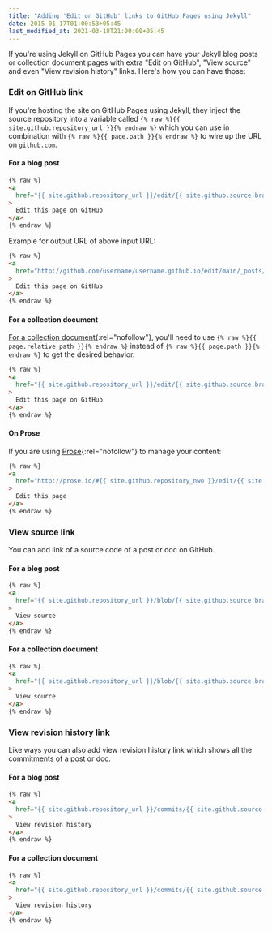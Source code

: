 ```yaml
---
title: "Adding 'Edit on GitHub' links to GitHub Pages using Jekyll"
date: 2015-01-17T01:00:53+05:45
last_modified_at: 2021-03-18T21:00:00+05:45
---
```


If you're using Jekyll on GitHub Pages you can have your Jekyll blog posts or collection document pages with extra "Edit on GitHub", "View source" and even "View revision history" links. Here's how you can have those:

### Edit on GitHub link

If you're hosting the site on GitHub Pages using Jekyll, they inject the source repository into a variable called `{% raw %}{{ site.github.repository_url }}{% endraw %}` which you can use in combination with `{% raw %}{{ page.path }}{% endraw %}` to wire up the URL on `github.com`.

#### For a blog post

```html
{% raw %}
<a
  href="{{ site.github.repository_url }}/edit/{{ site.github.source.branch }}/{{ page.path }}"
>
  Edit this page on GitHub
</a>
{% endraw %}
```

Example for output URL of above input URL:

```html
{% raw %}
<a
  href="http://github.com/username/username.github.io/edit/main/_posts/yyyy-mm-dd-your-post-title.md"
>
  Edit this page on GitHub
</a>
{% endraw %}
```

#### For a collection document

[For a collection document](http://jekyllrb.com/docs/collections/#documents){:rel="nofollow"}, you'll need to use `{% raw %}{{ page.relative_path }}{% endraw %}` instead of `{% raw %}{{ page.path }}{% endraw %}` to get the desired behavior.

```html
{% raw %}
<a
  href="{{ site.github.repository_url }}/edit/{{ site.github.source.branch }}/{{ page.relative_path }}"
>
  Edit this page on GitHub
</a>
{% endraw %}
```

#### On Prose

If you are using [Prose](http://github.com/prose/prose){:rel="nofollow"} to manage your content:

```html
{% raw %}
<a
  href="http://prose.io/#{{ site.github.repository_nwo }}/edit/{{ site.github.source.branch }}/{{ page.path }}"
>
  Edit this page
</a>
{% endraw %}
```

### View source link

You can add link of a source code of a post or doc on GitHub.

#### For a blog post

```html
{% raw %}
<a
  href="{{ site.github.repository_url }}/blob/{{ site.github.source.branch }}/{{ page.path }}"
>
  View source
</a>
{% endraw %}
```

#### For a collection document

```html
{% raw %}
<a
  href="{{ site.github.repository_url }}/blob/{{ site.github.source.branch }}/{{ page.relative_path }}"
>
  View source
</a>
{% endraw %}
```

### View revision history link

Like ways you can also add view revision history link which shows all the commitments of a post or doc.

#### For a blog post

```html
{% raw %}
<a
  href="{{ site.github.repository_url }}/commits/{{ site.github.source.branch }}/{{ page.path }}"
>
  View revision history
</a>
{% endraw %}
```

#### For a collection document

```html
{% raw %}
<a
  href="{{ site.github.repository_url }}/commits/{{ site.github.source.branch }}/{{ page.relative_path }}"
>
  View revision history
</a>
{% endraw %}
```
